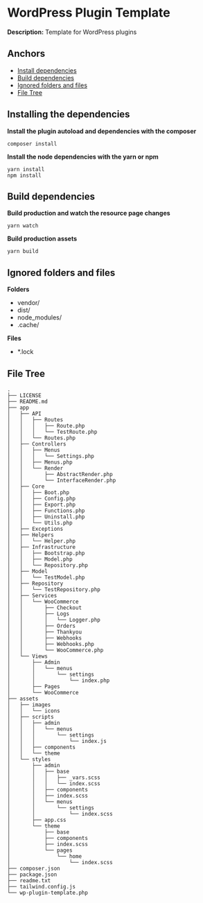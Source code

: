 # WordPress Plugin Template

**Description:** Template for WordPress plugins

## Anchors
- [Install dependencies](#install)
- [Build dependencies](#build)
- [Ignored folders and files](#ignore)
- [File Tree](#tree)


<h2 id="install">Installing the dependencies</h1>

**Install the plugin autoload and dependencies with the composer**
``` 
composer install
```

**Install the node dependencies with the yarn or npm**
``` 
yarn install
npm install
```

<h2 id="build">Build dependencies</h2>

**Build production and watch the resource page changes**
```
yarn watch
```

**Build production assets**
```
yarn build
```

<h2 id="ignore">Ignored folders and files</h2>

**Folders**
- vendor/
- dist/
- node_modules/
- .cache/

**Files**
- *.lock


<h2 id="tree">File Tree</h2>

```
.
├── LICENSE
├── README.md
├── app
│   ├── API
│   │   ├── Routes
│   │   │   ├── Route.php
│   │   │   └── TestRoute.php
│   │   └── Routes.php
│   ├── Controllers
│   │   ├── Menus
│   │   │   └── Settings.php
│   │   ├── Menus.php
│   │   └── Render
│   │       ├── AbstractRender.php
│   │       └── InterfaceRender.php
│   ├── Core
│   │   ├── Boot.php
│   │   ├── Config.php
│   │   ├── Export.php
│   │   ├── Functions.php
│   │   ├── Uninstall.php
│   │   └── Utils.php
│   ├── Exceptions
│   ├── Helpers
│   │   └── Helper.php
│   ├── Infrastructure
│   │   ├── Bootstrap.php
│   │   ├── Model.php
│   │   └── Repository.php
│   ├── Model
│   │   └── TestModel.php
│   ├── Repository
│   │   └── TestRepository.php
│   ├── Services
│   │   └── WooCommerce
│   │       ├── Checkout
│   │       ├── Logs
│   │       │   └── Logger.php
│   │       ├── Orders
│   │       ├── Thankyou
│   │       ├── Webhooks
│   │       ├── Webhooks.php
│   │       └── WooCommerce.php
│   └── Views
│       ├── Admin
│       │   └── menus
│       │       └── settings
│       │           └── index.php
│       ├── Pages
│       └── WooCommerce
├── assets
│   ├── images
│   │   └── icons
│   ├── scripts
│   │   ├── admin
│   │   │   └── menus
│   │   │       └── settings
│   │   │           └── index.js
│   │   ├── components
│   │   └── theme
│   └── styles
│       ├── admin
│       │   ├── base
│       │   │   ├── _vars.scss
│       │   │   └── index.scss
│       │   ├── components
│       │   ├── index.scss
│       │   └── menus
│       │       └── settings
│       │           └── index.scss
│       ├── app.css
│       └── theme
│           ├── base
│           ├── components
│           ├── index.scss
│           └── pages
│               └── home
│                   └── index.scss
├── composer.json
├── package.json
├── readme.txt
├── tailwind.config.js
└── wp-plugin-template.php

```


